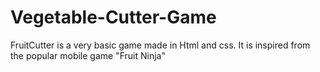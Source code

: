 # Vegetable-Cutter-Game
FruitCutter is a very basic game made in Html and css. It is inspired from the popular mobile game "Fruit Ninja"


